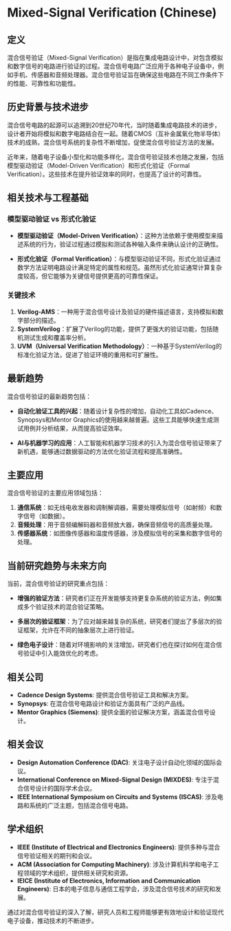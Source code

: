 # Mixed-Signal Verification (Chinese)

## 定义

混合信号验证（Mixed-Signal Verification）是指在集成电路设计中，对包含模拟和数字信号的电路进行验证的过程。混合信号电路广泛应用于各种电子设备中，例如手机、传感器和音频处理器。混合信号验证旨在确保这些电路在不同工作条件下的性能、可靠性和功能性。

## 历史背景与技术进步

混合信号电路的起源可以追溯到20世纪70年代，当时随着集成电路技术的进步，设计者开始将模拟和数字电路结合在一起。随着CMOS（互补金属氧化物半导体）技术的成熟，混合信号系统的复杂性不断增加，促使混合信号验证方法的发展。

近年来，随着电子设备小型化和功能多样化，混合信号验证技术也随之发展，包括模型驱动验证（Model-Driven Verification）和形式化验证（Formal Verification）。这些技术在提升验证效率的同时，也提高了设计的可靠性。

## 相关技术与工程基础

### 模型驱动验证 vs 形式化验证

- **模型驱动验证（Model-Driven Verification）**：这种方法依赖于使用模型来描述系统的行为，验证过程通过模拟和测试各种输入条件来确认设计的正确性。
  
- **形式化验证（Formal Verification）**：与模型驱动验证不同，形式化验证通过数学方法证明电路设计满足特定的属性和规范。虽然形式化验证通常计算复杂度较高，但它能够为关键信号提供更高的可靠性保证。

### 关键技术

1. **Verilog-AMS**：一种用于混合信号设计及验证的硬件描述语言，支持模拟和数字部分的描述。
2. **SystemVerilog**：扩展了Verilog的功能，提供了更强大的验证功能，包括随机测试生成和覆盖率分析。
3. **UVM（Universal Verification Methodology）**：一种基于SystemVerilog的标准化验证方法，促进了验证环境的重用和可扩展性。

## 最新趋势

混合信号验证的最新趋势包括：

- **自动化验证工具的兴起**：随着设计复杂性的增加，自动化工具如Cadence、Synopsys和Mentor Graphics的使用越来越普遍。这些工具能够快速生成测试用例并分析结果，从而提高验证效率。

- **AI与机器学习的应用**：人工智能和机器学习技术的引入为混合信号验证带来了新机遇，能够通过数据驱动的方法优化验证流程和提高准确性。

## 主要应用

混合信号验证的主要应用领域包括：

1. **通信系统**：如无线电收发器和调制解调器，需要处理模拟信号（如射频）和数字信号（如数据）。
2. **音频处理**：用于音频编解码器和音频放大器，确保音频信号的高质量处理。
3. **传感器系统**：如图像传感器和温度传感器，涉及模拟信号的采集和数字信号的处理。

## 当前研究趋势与未来方向

当前，混合信号验证的研究重点包括：

- **增强的验证方法**：研究者们正在开发能够支持更复杂系统的验证方法，例如集成多个验证技术的混合验证策略。
  
- **多层次的验证框架**：为了应对越来越复杂的系统，研究者们提出了多层次的验证框架，允许在不同的抽象层次上进行验证。

- **绿色电子设计**：随着对环境影响的关注增加，研究者们也在探讨如何在混合信号验证中引入能效优化的考虑。

## 相关公司

- **Cadence Design Systems**: 提供混合信号验证工具和解决方案。
- **Synopsys**: 在混合信号电路设计和验证方面具有广泛的产品线。
- **Mentor Graphics (Siemens)**: 提供全面的验证解决方案，涵盖混合信号设计。

## 相关会议

- **Design Automation Conference (DAC)**: 关注电子设计自动化领域的国际会议。
- **International Conference on Mixed-Signal Design (MIXDES)**: 专注于混合信号设计的国际学术会议。
- **IEEE International Symposium on Circuits and Systems (ISCAS)**: 涉及电路和系统的广泛主题，包括混合信号电路。

## 学术组织

- **IEEE (Institute of Electrical and Electronics Engineers)**: 提供多种与混合信号验证相关的期刊和会议。
- **ACM (Association for Computing Machinery)**: 涉及计算机科学和电子工程领域的学术组织，提供相关研究和资源。
- **IEICE (Institute of Electronics, Information and Communication Engineers)**: 日本的电子信息与通信工程学会，涉及混合信号技术的研究和发展。

通过对混合信号验证的深入了解，研究人员和工程师能够更有效地设计和验证现代电子设备，推动技术的不断进步。
